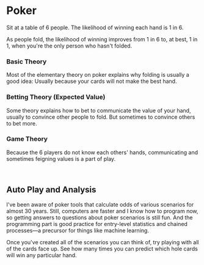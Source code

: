 # Poker

Sit at a table of 6 people. The likelihood of winning each hand is 1 in 6.

As people fold, the likelihood of winning improves from 1 in 6 to, at best, 1 in 1, when you're the only person who hasn't folded.

### Basic Theory
Most of the elementary theory on poker explains why folding is usually a good idea: Usually because your cards will not make the best hand.

### Betting Theory (Expected Value)
Some theory explains how to bet to communicate the value of your hand, usually to convince other people to fold. But sometimes to convince others to bet more.

### Game Theory
Because the 6 players do not know each others' hands, communicating and sometimes feigning values is a part of play.

<br />

## Auto Play and Analysis
I've been aware of poker tools that calculate odds of various scenarios for almost 30 years. Still, computers are faster and I know how to program now, so getting answers to questions about poker scenarios is still fun. And the programming part is good practice for entry-level statistics and chained processes—a precursor for things like machine learning.

Once you've created all of the scenarios you can think of, try playing with all of the cards face up. See how many times you can predict which hole cards will win any particular hand.
